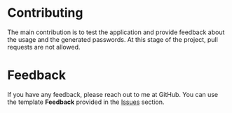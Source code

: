 # Contributing
The main contribution is to test the application and provide feedback about the usage and the generated passwords. At this stage of the project, pull requests are not allowed.

# Feedback
If you have any feedback, please reach out to me at GitHub. You can use the template **Feedback** provided in the [Issues](https://github.com/drodriguez-dev/password-genie/issues/new/choose) section. 

